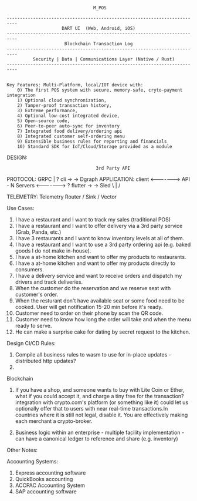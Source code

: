 

                                     M_POS

    --------------------------------------------------------------------------
                         DART UI  (Web, Android, iOS)
    -------------------------------------------------------------------------- 
                          Blockchain Transaction Log 
    --------------------------------------------------------------------------  
              Security | Data | Communications Layer (Native / Rust)
    --------------------------------------------------------------------------


    Key Features: Multi-Platform, local/IOT device with:
        0) The first POS system with secure, memory-safe, cryto-payment integration
        1) Optional cloud synchronization,
        2) Tamper-proof transaction history,
        3) Extreme performance,
        4) Optional low-cost integrated device,
        5) Open-source code,
        6) Peer-to-peer auto-sync for inventory 
        7) Integrated food delivery/ordering api
        8) Integrated customer self-ordering menu 
        9) Extensible business rules for reporting and financials
        10) Standard SDK for IoT/Cloud/Storage provided as a module


DESIGN:

                                      3rd Party API
        
PROTOCOL:                      GRPC         |       ?
              cli     ->                                                -> Dgraph
APPLICATION:          client  <-------> API - N Servers <-------> ?
              flutter ->                                                -> Sled 
                        \                   |                   /

TELEMETRY:                  Telemetry Router / Sink / Vector





Use Cases:

1) I have a restaurant and I want to track my sales (traditional POS)
2) I have a restaurant and I want to offer delivery via a 3rd party service (Grab, Panda, etc.) 
3) I have 3 restaurants and I want to know inventory levels at all of them. 
4) I have a restaurant and I want to use a 3rd party ordering api (e.g. baked goods I do not make in-house). 
5) I have a at-home kitchen and want to offer my products to restaurants.
6) I have a at-home kitchen and want to offer my products directly to consumers.
7) I have a delivery service and want to receive orders and dispatch my drivers and track deliveries. 
8) When the customer do the reservation and we reserve seat with customer's order.
9) When the resturant don't have available seat or some food need to be cooked. User will get notification 15-20 min before it's ready.
10) Customer need to order on their phone by scan the QR code.
11) Customer need to know how long the order will take and when the menu ready to serve.
12) He can make a surprise cake for dating by secret request to the kitchen.

Design CI/CD Rules:

1) Compile all business rules to wasm to use for in-place updates - distributed http updates?
2)   


Blockchain

1) If you have a shop, and someone wants to buy with Lite Coin or Ether, what if you could accept it, and charge a tiny free for the transaction?integration with crypto.com's platform (or something like it) could let us optionally offer that to users with near real-time transactions.In countries where it is still not legal, disable it. You are effectively making each merchant a crypto-broker.

2) Business logic within an enterprise - multiple facility implementation - can have a canonical ledger to reference and share (e.g. inventory)



Other Notes:

Accounting Systems:
1) Express accounting software 
2) QuickBooks accounting 
3) ACCPAC Accounting System 
4) SAP accounting software 
